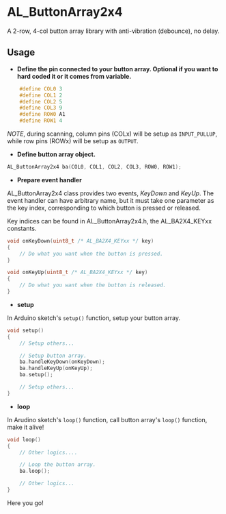 # AL_ButtonArray2x4

A 2-row, 4-col button array library with anti-vibration (debounce), no delay.

## Usage

* **Define the pin connected to your button array. Optional if you want to hard coded it or it comes from variable.**

```C++
    #define COL0 3
    #define COL1 2
    #define COL2 5
    #define COL3 9
    #define ROW0 A1
    #define ROW1 4
```

_NOTE_, during scanning, column pins (COLx) will be setup as ```INPUT_PULLUP```, while row pins (ROWx) will be setup as ```OUTPUT```.

* **Define button array object.**

```C++
AL_ButtonArray2x4 ba(COL0, COL1, COL2, COL3, ROW0, ROW1);
```

* **Prepare event handler**

AL_ButtonArray2x4 class provides two events, _KeyDown_ and _KeyUp_. The event handler can have arbitrary name, but it must take one parameter as the key index, corresponding to which button is pressed or released.

Key indices can be found in AL_ButtonArray2x4.h, the AL_BA2X4_KEYxx constants.

```C++
void onKeyDown(uint8_t /* AL_BA2X4_KEYxx */ key)
{
    // Do what you want when the button is pressed.
}

void onKeyUp(uint8_t /* AL_BA2X4_KEYxx */ key)
{
    // Do what you want when the button is released.
}
```

* **setup**

In Arduino sketch's ```setup()``` function, setup your button array.

```C++
void setup()
{
    // Setup others...

    // Setup button array.
    ba.handleKeyDown(onKeyDown);
    ba.handleKeyUp(onKeyUp);
    ba.setup();

    // Setup others...
}
```

* **loop**

In Arudino sketch's ```loop()``` function, call button array's ```loop()``` function, make it alive!

```C++
void loop()
{
    // Other logics....

    // Loop the button array.
    ba.loop();

    // Other logics...
}
```

Here you go!